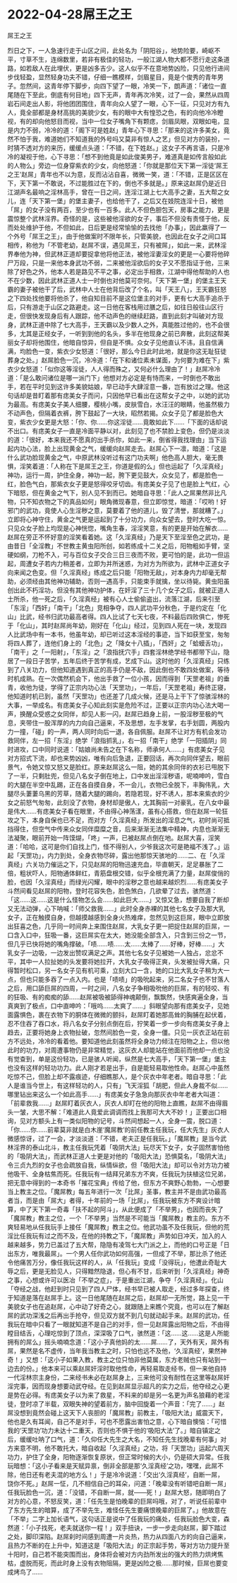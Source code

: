 # 2022-04-28屌王之王



屌王之王



烈日之下，一人急速行走于山区之间，此处名为「阴阳谷」，地势险要，崎岖不平，寸草不生，连绵数里，若非有极佳的轻功，一般江湖人物大都不愿行走这条道路，如若敌人在此埋伏，更是凶多吉少。这人似乎不在意地势凶险，只见他行进间步伐轻盈，显然轻身功夫不错，仔细一瞧模样，剑眉星目，竟是个俊秀的青年男子。忽然间，这青年停下脚步，向四下望了一眼，冷笑一下，朗声道：「诸位一直尾随在下至此，倒底有何目地」四下无声，青年再次冷笑，过了一会，果然从四周岩石间走出人影，将他团团围住，青年向众人望了一眼，心下一征，只见对方有九人，竟全部都是身材高挑的美貌少女，有的眼中大有惶恐之色，有的向他冷冷瞪视，有的却向他怒目而视，当中一位女子嘴角下有颗痣，剑眉凤眼，双眼如电，显是内力不弱，冷冷的道：「阁下可是姓赵」青年心下寻思：「那来的这许多美女，竟然不怕于我，难道她们不知道我的外号吗又莫非有惊人之艺」但见对方的装扮，一时猜不透对方的来历，缓缓点头道：「不错，在下姓赵。」这女子不再言语，只是冷冷的凝视于他，心下寻思：「想不到他竟是如此俊美男子，难道真是如传言般如此的人物么」旁边一位身穿紫衣的少女，向他怒道：「你就是那位天下第一淫徒‘屌王之王’赵屌」青年也不以为意，反而沾沾自喜，微微一笑，道：「不错，正是区区在下，天下第一不敢说，不过能胜过在下的，倒也不多就是。」原来这赵屌仍是近日江湖声名最响之淫林高手，曾在一日之间，连淫江湖上七大高手之妻，五大帮之女儿，连「天下第一堡」的堡主妻子，也给他干了，之后又在妓院连淫十日，被他「屌」的女子没有两百，至少也有一百多。此人不但色胆包天，房事之能力，更是震惊整个武林淫界。奇怪的是，这些被他淫欲的女子，事后不但没有责怪于他，反而处处维护于他，不但如此，日后更是经常愉愉的去找他「办事」，因此羸得了一个外号「屌王之王」，由于他做案时不限年长，只管美貌，也因此在女子之间口耳相传，称他为「不管老幼，赵屌不误，遇见屌王，只有被屌」，如此一来，武林淫界奉他为神，但武林正道却要捉拿他将他正法，被他淫妻淫女的更是一心要将他碎尸万段，只是一来他本身武功不弱，二来被他淫欲后的女子又不愿指证于他，三来除了好色之外，他本人若是路见不平之事，必定出手相救，江湖中得他帮助的人也不在少数，因此武林正道人士一时倒也对他莫可奈何。「天下第一堡」的堡主王天霸的妻子被他干了后，武林中人士在他背后改了个名，叫「天王八」，王天霸狂怒之下四处找他要将他杀了，他自知目前不是这位堡主的对手，更有七大高手追杀于后，只有游走于山区之路避走。这一日他在客栈用过膳之后，如往日般往山区行走，但很快发现身后有人跟踪，他不动声色的继续赶路，直到此刻才叫破对方现身，武林正道中除了七大高手，王天霸以及少数人之外，真能胜过他的，也不会很多，尢其是正经女子，一听到到他的名头，多半在他现身之前已奔散，此刻这帮美丽女子却将他围住，他暗自惊异，但自是不惧。众女子见他直认不讳，且自信满满，均脸色一变，紫衣少女怒道：「很好，那么今日此时此地，就是你这无耻狂徒葬身之处。」赵屌脸色一沉，冷冷道：「在下和诸位素未谋面，为何要为难在下」紫衣少女怒道：「似你这等淫徒，人人得而殊之，又何必什么理由了！」赵屌冷冷道：「是么敢问诸位是哪一派门下」他想对方必定是有恃而来，一时倒也不敢出手，若在平时见到这许多美貌姑娘，早已动手大肆淫意一番，岂有放过之理。他这句话却是昔盯着那有痣美女子而问，只因他早已看出在这帮女子之中，以她的武功为最高。有痣美女子美人细腰，樱桃小嘴，皮肤雪白，水汪汪的眼睛，他虽然极力不动声色，但隔着衣裤，胯下鼓起了一大块，昭然若揭。众女子见了都是脸色大变，紫衣少女更是大怒：「你、你……你这淫徒……竟敢如此下……「下面的话却说不出口。有痣美女子一直是冷面平静以对，此刻见了也不禁脸上变色，但仍是淡淡的道：「很好，本来我还不愿真的出手杀你，如此一来，倒省得我找理由」当下运起内功心法，脸上出现黄金之气，缓缓向赵屌走去。赵屌心下一凛，暗道：「这是什么武功脸现黄金之气，中原武林没听过有这门功夫啊」他色高人胆大，毫无畏惧，淫笑着道：「人称在下是屌王之王，你道是假的么」但也运起了「久淫真经」神功，运行一周，护住全身，神功一起，胯下更见鼓大，众女见了，都是脸色一红，脸色气白，那紫衣女子更是怒得咬牙切齿。有痣美女子见了也是脸上气红，心下暗怒，但在黄金之气下，别人见不到而已。她暗自寻思：「此人之屌果然非比凡物，只不知衣物之下的真品如何」眼角微现春意，但立即惊觉，暗道：「哎哟！好邪门的武功，竟使人心生淫秽之意，莫要着了他的道儿，毁了清誉，那就糟了。」立即将心神守住，黄金之气更是运起到了十分功力，向众女望去，登时大吃一惊。只见众女子脸上均现是心神恍惚，嘴角生春，淫淫笑意，有的更是开始在解衣……赵屌在旁正不怀好意的淫笑看着她。这「久淫真经」乃是天下至淫至色之武功，是由昔日「全淫教」不世教主黄虫阳所创，如若练成十二关之后，阳物粗如手臂，坚硬如纲，刀枪不入，可与百位女子交合三日三夜而不败，更可怕的是，此功一但运起，周遭女子若内力稍差者，立即为并所迷惑，为对方为所欲为，武林中正道女子向来闻之色变。但「久淫真经」练成之后只能「阳物无敌」，对本身内力却毫无帮助，必须经由其他神功辅助，否则一遇高手，只能束手就擒，坐以待毙。黄虫阳虽创出此不朽淫功，但没有其他神功护体，在奸淫了三十几个女子之后，就被正道人士所杀，他一死之后，「久淫真经」被有心人士偷偷盗出，流落江湖，后来引至「东淫」「西奸」「南干」「北色」竞相争夺，四人武功平分秋色，于是约定在「化山」比武，经书归武功最高者得。四人比试了七天七夜，不料最后四败俱亡，惨死于「化山」，其时赵屌尚年幼，刚好在「化山」经过，见到四人死在一块，发现四人比武场中有一本书，他虽年幼，却已听过这本淫经的事迹，当下如获至宝，匆匆将四人葬了，连他们身上的「北色」之「降女十八插」，「西奸」之「蛤蟆舌功」，「南干」之「一阳射」，「东淫」之「浪指抚穴手」四套淫林绝学经书都带下山，隐居了一段日子苦学，五年后终于苦学有成，艺成下山。这时他的「久淫真经」只练到了八关功力，但他知道遇到真正的高手仍是不敌，因此倒也不敢四处做案，等待时机成熟。在一次偶然机会下，他出手救了一位小孩，因而得到「天罡老祖」的垂青，收他为徒，学得了正宗内功心法「天罡功」，一年后，「天罡老祖」寿终正寝，他知道时机已到，虽然「天罡功」也还差了几成火候，还是马上干下了惊骇淫林的大事，一举成名。有痣美女子心知此刻实是危险不过，正要以正宗内功心法大喝一声，换醒众受惑之女同伴，却见人影一闪，赵屌已趋身上前，一股淫秽至极的气息，夹带住一股浑厚的内力向自己逼来，不及思想，左手发掌，右手划圆，两股内力一撞，「碰」的一声，两人同时向后一退，各自佩服。赵屌不让对方有机会发功救同伴，左一招「东淫」绝学「浪指抓乳」，右一招「南干」绝学「一阳插阴」同时进攻，口中同时说道：「姑娘尚未告之在下名称，师承何人……」有痣美女子见对方招式下流，却也来势凶凶，唯有向后急退，正要回话，再次向同伴望去，眼前景气，令她又惊又怒又是脸红。原来赵屌这么一阻，她的其余同伴的衣衫已甩脱下了一半，只剩肚兜，但见八名女子倒在地上，口中发出淫淫秽语，呢喃呻吟，雪白的大腿在半空中乱踢，正在各自摸自身，不一会儿，衣物已全脱下，丰胸伟乳，大腿尽头萋萋乌黑的芳草，随着大腿的踢向，若隐若现，好不诱人，那本来紫衣的少女之前怒气匆匆，此刻没了衣物，身材却是傲人，尢其胸前一对豪乳，在八女中最是伟大……有痣美女子看在眼里，不由得心神荡漾，虽有心搭救，但在赵屌一轮狂攻之下，本身自保也已不足，而对方「久淫真经」所发出的淫息之气，初时尚可抵挡得住，但空气中传来众女同伴糜糜之音，后来渐渐无法集中精神，内息也渐渐无法凝聚，眼前开始一阵馍煳，「咚」一声，已被赵屌点倒在地。赵屌大喜，淫笑道：「哈哈，这可是你们自找上门，怪不得别人，少爷我这次可是艳福不浅了。」运起「天罡功」，内力到处，全身衣物尽碎，露出他那惊天骇地的……二、在「久淫真经」六关功力催运之下，只见赵屌的阳物迅速充血，毕直朝天，足足暴胀了二倍，粗状吓人，阳物通体鲜红，青筋盘根交错，似乎全根充满了力量，赵屌俊俏的脸，也因「久淫真经」而绿光闪耀，眼中的淫秽之意也越来越炽烈……有痣美女子斗然间看见赵屌的阳物，登时花容失色，脸色煞白，几欲晕了过去，骇然道：「这……这……这是什么怪物怎么会……如此巨大……」又惊又急，想要自我了断却又无法动弹，心下呐喊：「师父救我……」此时全身赤裸的其他七名女子及那大乳女子，正在触摸自身，但越摸越感到全身火热难痒，忽然见到这巨屌，眼中立即放出狂喜之色，几乎同一时间奔上来围住赵屌，大乳女子更一把捉住赵屌的巨屌，一口含入口中，狂吸一番，这巨屌实在太大，她没能全部含入，只含到三份之一节，但几乎已快将她的嘴角撑破。「啧……啧……太……太棒了……好棒，好棒……」大乳女子一边吸，一边发出赞叹满足之声。其他七名女子见被她一人独占，忿忿不平，其中一人拉扯她的头发要将她拉开，大乳女子吸得正爽，头发被扯得大痛，只得暂时松口，另一名女子见有机可乘，立刻大口一含，她的口比大乳女子稍为大一点，但也只能多吞了一点入内。也是「啧啧」的吸吮起来，另二名女子也不甘落人之后，用口舔巨屌的四周，一时之间，八名女子争相吸吮他的巨屌，有的轻咬、有的狂吸、有的痴痴的舔……赵屌被吸被舔得神魂颠倒，飘飘然，快感爽遍全身，当真爽到了极点，口中直呻吟：「哦呜……太爽了……」斜眼望向那有痣美女子，见她面露惧色，裹在衣物下的胴体在微微的颤抖，赵屌盯着她那高耸的胸脯在起伏着，忍不住吞了吞口水，将八名女子分别点倒在后，狞笑着一步一步向有痣美女子身上趋去，正要将她身上衣物扯破，忽然间脸色一变，全身一僵。只见一灰衣正站在前方不远处，冷冷的看着他。要知道他此刻虽然将全身功力倾注在阳物之上，但以他此时的功力，对周遭事物仍是非常精觉，这灰衣人却能站在他面前而他却一点也没有觉查到，单是这份轻功，已是骇人听闻，纵然是七大高手，「天下第一堡」堡主也没有这样的轻功功力。此人刚才若是出手，自是能轻易取他性命。赵屌心中虽然吃惊不己，但脸上却不露痕迹，仔细瞧那人，是个灰衣中年老者。暗自寻思：「此人是谁当今世上，有这样轻功的人，只有」飞天淫狐「胡肥，但此人身裁不似……哪里钻出来这么一个如此高手……」有痣美女子急急向那灰衣中年老者大叫道：「前辈救我……」赵屌盯着灰衣人，灰衣人却盯在他的阳物上直瞧，赵屌不由得眉头一皱，大思不解：「难道此人竟爱此调调而找上我那可大大不妙！」正要出口相询，见对方额头上有一类似阳物的记号，斗然间想起一人，全身一震，脱口道：「你……你……前辈莫非就是白木崖‘魔屌教’的前任教主任我玩，任大先生」灰衣人微感惊讶，过了一会，才淡淡道：「不错，老夫正是任我玩。」「魔屌教」是当今武林淫界的泰山北斗，教主任我玩凭着「吸阴大法」玩尽天下女子，女子固然害怕他的「吸阴大法」，而武林正道人士更是对他的「吸阳大法」恐惧莫名，「吸阴大法」令三贞九烈的女子也会疏放自我，纵情纵欲，但「吸阳大法」却可以令对方功力被他吸干、全身枯焦而死。任我玩有一结拜兄弟东方不爽，任我玩为扶植这位兄弟，把无意中得到的一本奇书「摧花宝典」传给了他，但东方不爽野心勃勃，一心想要当上教主之位。「魔屌教」每五年进行一次「比屌」圣事，教主并不是由武功最高者当，而是由「屌大」者得，十年前的一场「比屌」，任我玩被东方不爽设计暗算，中了天下第一奇毒「扶不起的阿斗」，从此便成了「不举男」，也因而丧失了「魔屌教」教主之位，一个「不举男」当然是不可能当「魔屌教」教主的。东方不爽轻易地从任我玩手上接任「魔屌教」教主之位。他武功虽不及任我玩，但他的荒淫比任我玩有过之而不及，在他的持教之下，「魔屌教」声势如日冲天，加入的人越来越多，势力已盖过了五大帮，隐隐有凌驾七大门派之上，而他的口号正是「日出东方，唯我最屌」。一个男人任你武功如何高强，一但成了不举，那比杀了他还令他痛苦万分，像任我玩这样的人，从「任我玩」变成「没得玩」，他遭此奇耻大辱之后，更是无脸见人，只得黯然隐退，但心有不甘，后来听到「久淫真经」神奇之事，心想或许可以医冶「不举之症」，于是重出江湖，争夺「久淫真经」。化山「夺经之战，他赶到时只见到了四人尸体，经书早已被人取走，经过多年探查，终于知道是落在赵屌手上。这一日他尾随在赵屌之后，赵屌却一无所觉，路上见一干美貌女子也在追赵屌，心中动了好奇之心，就跟随上来瞧个究竟，也可以在了解赵屌的武功深浅之后再出手抢夺，但见双方就不到几句就动起手来。赵屌的武功，任我玩在暗中只看了一眼就知道不是自己的对手，但一见赵屌露出阳物之后，不由得瞠目结舌，心理吃惊到了顶点，深深吸了口气，骇然道：「这……这……这是人所能拥有的屌么」摇头喃喃念道：「这小子真他妈的太……屌……了，天外有天，屌外有屌，果然是名不虚传，当年我当教主之时，只怕也远不及他，‘久淫真经’，果然神奇！」又想：「这小子如果入教，教主之位只怕非他莫属，东方老贼也只有站到一边去的份。」他本来可以乘赵屌奸淫时取他性命，再轻易取走经书，但一来他自持一代淫林宗主身份，二来经书未必在赵屌身上，三来他可没有耐性在这里等赵屌奸淫完事，因而现身想要动武夺经。在见到赵屌显示超凡的实力之后，他夺经之心更是势在必得。有痣美女子以为来了救星，不料来的却是另一名更为声名狼藉的老淫徒，登时凉了半载，双眼失神的望着前方，脑中回旋着一个声音：「完了……」赵屌没想到竟然会碰上这天下人丧胆的「魔屌教」前教主，「吸阳大法」威震天下，他也是久有耳闻，自己不是对手，可也不愿露出害怕之意，心下暗自懊恼：「可惜我的‘天罡功’功力未达十二重天，否则也不惧于他的‘吸阳大法’了。」暗自镇定之后，缓缓吐呐了口气，道：「久仰任大先生之大名，不知任先生找晚辈有何事」对方来意不明，他不敢托大，暗自收起「久淫真经」之功，将「天罡功」运起六周天功力，护住了全身，阳物逐渐恢复原状，但正常时候的大小，仍是硕大异常。任我玩暗想：「这小子看来是天赋异禀，倒非全部是那‘久淫真经’之功，嘿嘿，此屌不除，他日还有老夫混的地方么！」于是冷冷说道：「交出‘久淫真经’，自断一屌，饶你不死。」赵屌一怔，几不相信自己的耳朵，问道：「晚辈没有听错吧自断一屌」任我玩脸色一沉，道：「没错，不自断一屌，就——死！」赵屌大怒，随即明白了对方的心意，不怒反笑，道：「任先生是怕晚辈的巨屌吗哦，对了，听说任前辈中了东方先生的暗算，成了不举先生，难怪任先生要痛恨晚辈的巨屌了。」他故意在「不举」二字上加长语气，这句话正是说中了任我玩的痛处，任我玩脸色大变，森然道：「小子找死，老夫就送你一程！」双手扭诀，一步一步走向赵屌，脚下踏过之处，脚印深陷。赵屌刹时间感到周遭一片炎热，热力从四面八方的向自己逼来，且热力不断的在上升中，知道这是「吸阳大法」的正宗起手势，等对方功力提升至十阳时，自己若不能突围而出，身体将会被对方内劲所发出的强大的热力烘烤焦枯，虚脱而死，而此时身上没有衣物阻隔，更是凶险之极……那时候，巨屌也要变成烤鸟了……



